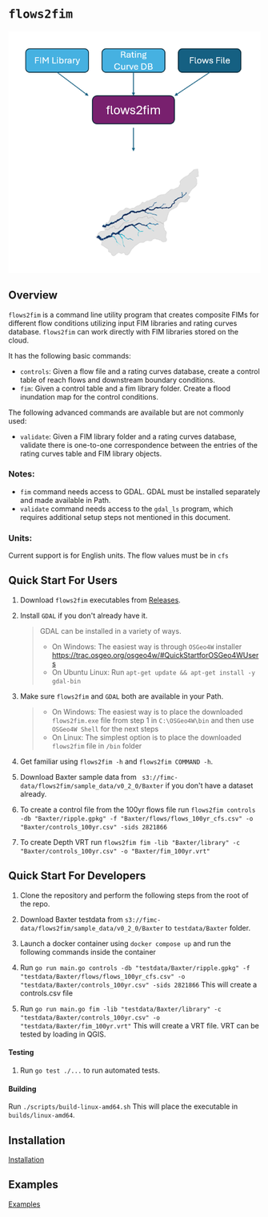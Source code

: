 # `flows2fim`
![alt text](image.png)
## Overview
`flows2fim` is a command line utility program that creates composite FIMs for different flow conditions utilizing input FIM libraries and rating curves database.
`flows2fim` can work directly with FIM libraries stored on the cloud.

It has the following basic commands:

 - `controls`: Given a flow file and a rating curves database, create a control table of reach flows and downstream boundary conditions.
 - `fim`: Given a control table and a fim library folder. Create a flood inundation map for the control conditions.

The following advanced commands are available but are not commonly used:
 - `validate`: Given a FIM library folder and a rating curves database, validate there is one-to-one correspondence between the entries of the rating curves table and FIM library objects.

### Notes:
 - `fim` command needs access to GDAL. GDAL must be installed separately and made available in Path.
 - `validate` command needs access to the `gdal_ls` program, which requires additional setup steps not mentioned in this document.

### Units:
Current support is for English units. The flow values must be in `cfs`

## Quick Start For Users

1. Download `flows2fim` executables from [Releases](https://github.com/ar-siddiqui/flows2fim/releases).

1. Install `GDAL` if you don't already have it.
   > GDAL can be installed in a variety of ways.
   > - On Windows: The easiest way is through `OSGeo4W` installer https://trac.osgeo.org/osgeo4w/#QuickStartforOSGeo4WUsers
   > - On Ubuntu Linux: Run `apt-get update && apt-get install -y gdal-bin`

1. Make sure `flows2fim` and `GDAL` both are available in your Path.
   > - On Windows: The easiest way is to place the downloaded `flows2fim.exe` file from step 1 in `C:\OSGeo4W\bin` and then use `OSGeo4W Shell` for the next steps
   > - On Linux: The simplest option is to place the downloaded `flows2fim` file in `/bin` folder

1. Get familiar using `flows2fim -h` and `flows2fim COMMAND -h`.

1. Download Baxter sample data from ` s3://fimc-data/flows2fim/sample_data/v0_2_0/Baxter` if you don't have a dataset already.

1. To create a control file from the 100yr flows file run `flows2fim controls -db "Baxter/ripple.gpkg" -f "Baxter/flows/flows_100yr_cfs.csv" -o "Baxter/controls_100yr.csv" -sids 2821866`

1. To create Depth VRT run `flows2fim fim -lib "Baxter/library" -c "Baxter/controls_100yr.csv" -o "Baxter/fim_100yr.vrt"`

## Quick Start For Developers

1. Clone the repository and perform the following steps from the root of the repo.

1. Download Baxter testdata from `s3://fimc-data/flows2fim/sample_data/v0_2_0/Baxter` to `testdata/Baxter` folder.

2. Launch a docker container using `docker compose up` and run the following commands inside the container

3. Run `go run main.go controls -db "testdata/Baxter/ripple.gpkg" -f "testdata/Baxter/flows/flows_100yr_cfs.csv" -o "testdata/Baxter/controls_100yr.csv" -sids 2821866` This will create a controls.csv file

4. Run `go run main.go fim -lib "testdata/Baxter/library" -c "testdata/Baxter/controls_100yr.csv" -o "testdata/Baxter/fim_100yr.vrt"` This will create a VRT file. VRT can be tested by loading in QGIS.

#### Testing

1. Run `go test ./...` to run automated tests.

#### Building

Run `./scripts/build-linux-amd64.sh` This will place the executable in `builds/linux-amd64`.

## Installation
[Installation](INSTALL.md)

## Examples
[Examples](EXAMPLES.md)

